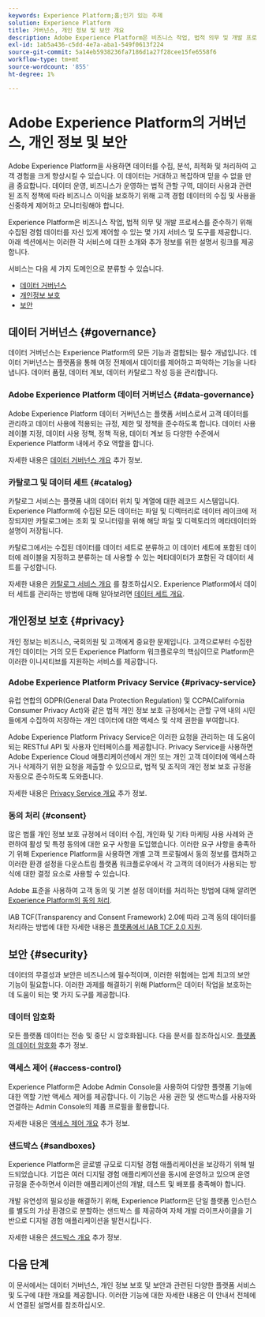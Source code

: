 ```yaml
---
keywords: Experience Platform;홈;인기 있는 주제
solution: Experience Platform
title: 거버넌스, 개인 정보 및 보안 개요
description: Adobe Experience Platform은 비즈니스 작업, 법적 의무 및 개발 프로세스를 준수하기 위해 수집된 경험 데이터를 자신 있게 제어할 수 있는 몇 가지 서비스 및 도구를 제공합니다.
exl-id: 1ab5a436-c5dd-4e7a-aba1-549f0613f224
source-git-commit: 5a14eb5938236fa7186d1a27f28cee15fe6558f6
workflow-type: tm+mt
source-wordcount: '855'
ht-degree: 1%

---
```


# Adobe Experience Platform의 거버넌스, 개인 정보 및 보안

Adobe Experience Platform을 사용하면 데이터를 수집, 분석, 최적화 및 처리하여 고객 경험을 크게 향상시킬 수 있습니다. 이 데이터는 거대하고 복잡하며 믿을 수 없을 만큼 중요합니다. 데이터 운영, 비즈니스가 운영하는 법적 관할 구역, 데이터 사용과 관련된 조직 정책에 따라 비즈니스 이익을 보호하기 위해 고객 경험 데이터의 수집 및 사용을 신중하게 제어하고 모니터링해야 합니다.

Experience Platform은 비즈니스 작업, 법적 의무 및 개발 프로세스를 준수하기 위해 수집된 경험 데이터를 자신 있게 제어할 수 있는 몇 가지 서비스 및 도구를 제공합니다. 아래 섹션에서는 이러한 각 서비스에 대한 소개와 추가 정보를 위한 설명서 링크를 제공합니다.

서비스는 다음 세 가지 도메인으로 분류할 수 있습니다.

* [데이터 거버넌스](#governance)
* [개인정보 보호](#privacy)
* [보안](#security)

## 데이터 거버넌스 {#governance}

데이터 거버넌스는 Experience Platform의 모든 기능과 결합되는 필수 개념입니다. 데이터 거버넌스는 플랫폼을 통해 여정 전체에서 데이터를 제어하고 파악하는 기능을 나타냅니다. 데이터 품질, 데이터 계보, 데이터 카탈로그 작성 등을 관리합니다.

### Adobe Experience Platform 데이터 거버넌스 {#data-governance}

Adobe Experience Platform 데이터 거버넌스는 플랫폼 서비스로서 고객 데이터를 관리하고 데이터 사용에 적용되는 규정, 제한 및 정책을 준수하도록 합니다. 데이터 사용 레이블 지정, 데이터 사용 정책, 정책 적용, 데이터 계보 등 다양한 수준에서 Experience Platform 내에서 주요 역할을 합니다.

자세한 내용은 [데이터 거버넌스 개요](../../data-governance/home.md) 추가 정보.

### 카탈로그 및 데이터 세트 {#catalog}

카탈로그 서비스는 플랫폼 내의 데이터 위치 및 계열에 대한 레코드 시스템입니다. Experience Platform에 수집된 모든 데이터는 파일 및 디렉터리로 데이터 레이크에 저장되지만 카탈로그에는 조회 및 모니터링을 위해 해당 파일 및 디렉토리의 메타데이터와 설명이 저장됩니다.

카탈로그에서는 수집된 데이터를 데이터 세트로 분류하고 이 데이터 세트에 포함된 데이터에 레이블을 지정하고 분류하는 데 사용할 수 있는 메타데이터가 포함된 각 데이터 세트를 구성합니다.

자세한 내용은 [카탈로그 서비스 개요](../../catalog/home.md) 를 참조하십시오. Experience Platform에서 데이터 세트를 관리하는 방법에 대해 알아보려면 [데이터 세트 개요](../../catalog/datasets/overview.md).

## 개인정보 보호 {#privacy}

개인 정보는 비즈니스, 국회의원 및 고객에게 중요한 문제입니다. 고객으로부터 수집한 개인 데이터는 거의 모든 Experience Platform 워크플로우의 핵심이므로 Platform은 이러한 이니셔티브를 지원하는 서비스를 제공합니다.

### Adobe Experience Platform Privacy Service {#privacy-service}

유럽 연합의 GDPR(General Data Protection Regulation) 및 CCPA(California Consumer Privacy Act)와 같은 법적 개인 정보 보호 규정에서는 관할 구역 내의 시민들에게 수집하여 저장하는 개인 데이터에 대한 액세스 및 삭제 권한을 부여합니다.

Adobe Experience Platform Privacy Service은 이러한 요청을 관리하는 데 도움이 되는 RESTful API 및 사용자 인터페이스를 제공합니다. Privacy Service을 사용하면 Adobe Experience Cloud 애플리케이션에서 개인 또는 개인 고객 데이터에 액세스하거나 삭제하기 위한 요청을 제출할 수 있으므로, 법적 및 조직의 개인 정보 보호 규정을 자동으로 준수하도록 도와줍니다.

자세한 내용은 [Privacy Service 개요](../../privacy-service/home.md) 추가 정보.

### 동의 처리 {#consent}

많은 법률 개인 정보 보호 규정에서 데이터 수집, 개인화 및 기타 마케팅 사용 사례와 관련하여 활성 및 특정 동의에 대한 요구 사항을 도입했습니다. 이러한 요구 사항을 충족하기 위해 Experience Platform을 사용하면 개별 고객 프로필에서 동의 정보를 캡처하고 이러한 환경 설정을 다운스트림 플랫폼 워크플로우에서 각 고객의 데이터가 사용되는 방식에 대한 결정 요소로 사용할 수 있습니다.

Adobe 표준을 사용하여 고객 동의 및 기본 설정 데이터를 처리하는 방법에 대해 알려면 [Experience Platform의 동의 처리](./consent/adobe/overview.md).

IAB TCF(Transparency and Consent Framework) 2.0에 따라 고객 동의 데이터를 처리하는 방법에 대한 자세한 내용은 [플랫폼에서 IAB TCF 2.0 지원](./consent/iab/overview.md).

## 보안 {#security}

데이터의 무결성과 보안은 비즈니스에 필수적이며, 이러한 위험에는 업계 최고의 보안 기능이 필요합니다. 이러한 과제를 해결하기 위해 Platform은 데이터 작업을 보호하는 데 도움이 되는 몇 가지 도구를 제공합니다.

### 데이터 암호화

모든 플랫폼 데이터는 전송 및 중단 시 암호화됩니다. 다음 문서를 참조하십시오. [플랫폼의 데이터 암호화](./encryption.md) 추가 정보.

### 액세스 제어 {#access-control}

Experience Platform은 Adobe Admin Console을 사용하여 다양한 플랫폼 기능에 대한 역할 기반 액세스 제어를 제공합니다. 이 기능은 사용 권한 및 샌드박스를 사용자와 연결하는 Admin Console의 제품 프로필을 활용합니다.

자세한 내용은 [액세스 제어 개요](../../access-control/home.md) 추가 정보.

### 샌드박스 {#sandboxes}

Experience Platform은 글로벌 규모로 디지털 경험 애플리케이션을 보강하기 위해 빌드되었습니다. 기업은 여러 디지털 경험 애플리케이션을 동시에 운영하고 있으며 운영 규정을 준수하면서 이러한 애플리케이션의 개발, 테스트 및 배포를 충족해야 합니다.

개발 유연성의 필요성을 해결하기 위해, Experience Platform은 단일 플랫폼 인스턴스를 별도의 가상 환경으로 분할하는 샌드박스 를 제공하여 자체 개발 라이프사이클을 기반으로 디지털 경험 애플리케이션을 발전시킵니다.

자세한 내용은 [샌드박스 개요](../../sandboxes/home.md) 추가 정보.

## 다음 단계

이 문서에서는 데이터 거버넌스, 개인 정보 보호 및 보안과 관련된 다양한 플랫폼 서비스 및 도구에 대한 개요를 제공합니다. 이러한 기능에 대한 자세한 내용은 이 안내서 전체에서 연결된 설명서를 참조하십시오.
